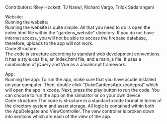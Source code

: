 Contributors: Riley Hockett, TJ Nzewi, Richard Vargo, Trilok Sadarangani

Website: \
Running the website: \
Running the website is quite simple. All that you need to do is open the index.html file within the "gardens_website" directory. If you do not have internet access, you will not be able to access the firebase database, therefore, uploads to the app will not work. \
Code Structure: \
The code is structure according to standard web development conventions. It has a style.css file, an index.html file, and a main.js file. It uses a combination of jQuery and Vue as a JavaScript framework. 

App:\
Running the app: To run the app, make sure that you have xcode installed on your computer. Then, double click "DukeGardensApp.xcodeproj" which will open the app in xcode. Next, press the play button to run the code. You can choose to run the app on the simulator or on your own device. \
Code structure: The code is structure in a standard xcode format in terms of the directory system and asset storage. All logic is contained within both the AppDelegate and ViewController. The view controller is broken down into sections which are each of the view of the app.




